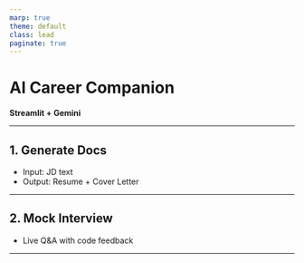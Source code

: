 ```yaml
---
marp: true
theme: default
class: lead
paginate: true
---
```


# AI Career Companion  
**Streamlit + Gemini**

---

## 1. Generate Docs  
- Input: JD text  
- Output: Resume + Cover Letter  

---

## 2. Mock Interview  
- Live Q&A with code feedback  

---

<!-- continue with cheat sheet, career map, GitHub tools, etc. -->
